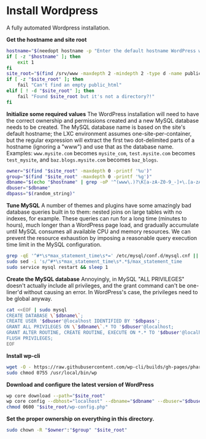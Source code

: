 # Install Wordpress

A fully automated Wordpress installation.

**Get the hostname and site root**
```bash
hostname="$(needopt hostname -p "Enter the default hostname WordPress will be using:" -m '^[A-Za-z0-9.-]+$')"
if [ -z "$hostname" ]; then
    exit 1
fi
site_root="$(find /srv/www -maxdepth 2 -mindepth 2 -type d -name public_html -empty | head -n 1)"
if [ -z "$site_root" ]; then
    fail "Can't find an empty public_html"
elif [ ! -d "$site_root" ]; then
    fail "Found $site_root but it's not a directory?!"
fi
```

**Initialize some required values**
The WordPress installation will need to have the correct ownership and permissions created and a new MySQL database needs to be created. The MySQL database name is based on the site's default hostname; the LXC environment assumes one-site-per-container, but the regular expression will extract the first two dot-delimited parts of a hostname (ignoring a "www") and use that as the database name. Examples: `www.mysite.com` becomes `mysite_com`, `test.mysite.com` becomes `test_mysite`, and `baz.blogs.mysite.com` becomes `baz_blogs`.
```bash
owner="$(find "$site_root" -maxdepth 0 -printf '%u')"
group="$(find "$site_root" -maxdepth 0 -printf '%g')"
dbname="$(echo "$hostname" | grep -oP '^(www\.)?\K[a-zA-Z0-9_-]+\.[a-zA-Z0-9_-]+(?>=\.)?' | tr '.-' '_')"
dbuser="$dbname"
dbpass="$(random_string)"
```

**Tune MySQL**
A number of themes and plugins have some amazingly bad database queries built in to them: nested joins on large tables with no indexes, for example. These queries can run for a long time (minutes to hours), much longer than a WordPress page load, and gradually accumulate until MySQL consumes all available CPU and memory resources. We can prevent the resource exhaustion by imposing a reasonable query execution time limit in the MySQL configuration.
```bash
grep -qE '^#*\s*max_statement_time\s*=' /etc/mysql/conf.d/mysql.cnf || echo 'max_statement_time        = 30' | sudo tee -a /etc/mysql/conf.d/mysql.cnf >/dev/null
sudo sed -i 's/^#*\s*max_statement_time\s*.*$/max_statement_time        = 30/' /etc/mysql/conf.d/mysql.cnf
sudo service mysql restart && sleep 1
```

**Create the MySQL database**
Annoyingly, in MySQL "ALL PRIVILEGES" doesn't actually include all privileges, and the grant command can't be one-liner'd without causing an error. In WordPress's case, the privileges need to be global anyway.
```bash
cat <<EOF | sudo mysql
CREATE DATABASE \`$dbname\`;
CREATE USER '$dbuser'@localhost IDENTIFIED BY '$dbpass';
GRANT ALL PRIVILEGES ON \`$dbname\`.* TO '$dbuser'@localhost;
GRANT ALTER ROUTINE, CREATE ROUTINE, EXECUTE ON *.* TO '$dbuser'@localhost;
FLUSH PRIVILEGES;
EOF
```

**Install wp-cli**
```bash
wget -O - https://raw.githubusercontent.com/wp-cli/builds/gh-pages/phar/wp-cli.phar | sudo tee /usr/local/bin/wp >/dev/null
sudo chmod 0755 /usr/local/bin/wp
```

**Download and configure the latest version of WordPress**
```bash
wp core download --path="$site_root"
wp core config --dbhost="localhost" --dbname="$dbname" --dbuser="$dbuser" --dbpass="$dbpass" --path="$site_root"
chmod 0600 "$site_root/wp-config.php"
```

**Set the proper ownership on everything in this directory.**
```bash
sudo chown -R "$owner":"$group" "$site_root"
```
